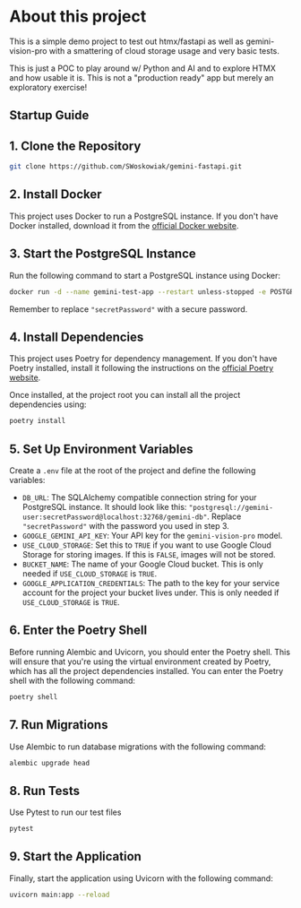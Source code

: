 # About this project

This is a simple demo project to test out htmx/fastapi as well as gemini-vision-pro with a smattering of cloud storage usage and very basic tests.

This is just a POC to play around w/ Python and AI and to explore HTMX and how usable it is. This is not a "production ready" app but merely an exploratory exercise!

## Startup Guide

## 1. Clone the Repository

```bash
git clone https://github.com/SWoskowiak/gemini-fastapi.git
```

## 2. Install Docker

This project uses Docker to run a PostgreSQL instance. If you don't have Docker installed, download it from the [official Docker website](https://www.docker.com/products/docker-desktop).

## 3. Start the PostgreSQL Instance

Run the following command to start a PostgreSQL instance using Docker:

```bash
docker run -d --name gemini-test-app --restart unless-stopped -e POSTGRES_USER=gemini-user -e POSTGRES_DB=gemini-db -e POSTGRES_PASSWORD="secretPassword" -p 32768:5432 postgres:14.10
```

Remember to replace `"secretPassword"` with a secure password.

## 4. Install Dependencies

This project uses Poetry for dependency management. If you don't have Poetry installed, install it following the instructions on the [official Poetry website](https://python-poetry.org/docs/#installation).

Once installed, at the project root you can install all the project dependencies using:

```bash
poetry install
```

## 5. Set Up Environment Variables

Create a `.env` file at the root of the project and define the following variables:

- `DB_URL`: The SQLAlchemy compatible connection string for your PostgreSQL instance. It should look like this: `"postgresql://gemini-user:secretPassword@localhost:32768/gemini-db"`. Replace `"secretPassword"` with the password you used in step 3.
- `GOOGLE_GEMINI_API_KEY`: Your API key for the `gemini-vision-pro` model.
- `USE_CLOUD_STORAGE`: Set this to `TRUE` if you want to use Google Cloud Storage for storing images. If this is `FALSE`, images will not be stored.
- `BUCKET_NAME`: The name of your Google Cloud bucket. This is only needed if `USE_CLOUD_STORAGE` is `TRUE`.
- `GOOGLE_APPLICATION_CREDENTIALS`: The path to the key for your service account for the project your bucket lives under. This is only needed if `USE_CLOUD_STORAGE` is `TRUE`.

## 6. Enter the Poetry Shell

Before running Alembic and Uvicorn, you should enter the Poetry shell. This will ensure that you're using the virtual environment created by Poetry, which has all the project dependencies installed. You can enter the Poetry shell with the following command:

```bash
poetry shell
```

## 7. Run Migrations

Use Alembic to run database migrations with the following command:

```bash
alembic upgrade head
```

## 8. Run Tests

Use Pytest to run our test files

```bash
pytest
```

## 9. Start the Application

Finally, start the application using Uvicorn with the following command:

```bash
uvicorn main:app --reload
```

